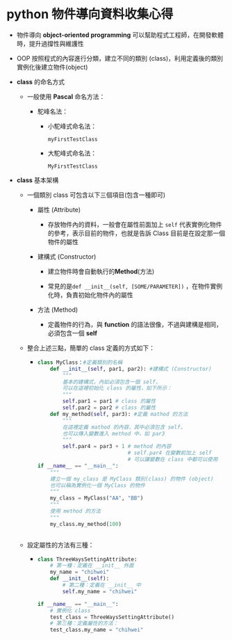 # python 物件導向資料收集心得

- 物件導向 **object-oriented programming** 可以幫助程式工程師，在開發軟體時，提升過撐性與維護性

- OOP  按照程式的內容進行分類，建立不同的類別 (class)，利用定義後的類別實例化後建立物件(object)

- **class** 的命名方式
  
  - 一般使用 **Pascal** 命名方法：
    
    - 駝峰名法：
      
      - 小駝峰式命名法：
        
        `myFirstTestClass`
      
      - 大駝峰式命名法：
        
        `MyFirstTestClass`

- **class** 基本架構
  
  - 一個類別 class 可包含以下三個項目(包含一種即可)
    
    - 屬性 (Attribute)
      
      - 存放物件內的資料，一般會在屬性前面加上 `self` 代表實例化物件的參考，表示目前的物件，也就是告訴 Class 目前是在設定那一個物件的屬性
    
    - 建構式 (Constructor)
      
      - 建立物件時會自動執行的**Method**(方法)
      
      - 常見的是`def __init__(self, [SOME/PARAMETER])` ，在物件實例化時，負責初始化物件內的屬性
    
    - 方法 (Method)
      
      - 定義物件的行為，與 **function** 的語法很像，不過與建構是相同，必須包含一個 **self** 
  
  - 整合上述三點，簡單的 class 定義的方式如下：
    
    - ```python
      class MyClass：#定義類別的名稱
          def __init__(self, par1, par2): #建構式 (Constructor)
              """
              基本的建構式，內如必須包含一個 self，
              可以在這裡初始化 class 的屬性，如下所示：
              """
              self.par1 = par1 # class 的屬性
              self.par2 = par2 # class 的屬性
          def my_method(self, par3): #定義 mathod 的方法 
              """
              在這裡定義 mathod 的內容，其中必須包含 self，
              也可以傳入變數進入 method 中，如 par3
              """
              self.par4 = par3 + 1 # method 的內容
                                   # self.par4 在變數前加上 self
                                   # 可以讓變數在 class 中都可以使用
      if __name__ == "__main__":
          """
          建立一個 my_class 是 MyClass 類別(class) 的物件 (object)
          也可以稱為實例化一個 MyClass 的物件
          """
          my_class = MyClass("AA", "BB") 
          """
          使用 method 的方法
          """
          my_class.my_method(100)
          
      ```
  
  - 設定屬性的方法有三種：
    
    - ```python
      class ThreeWaysSettingAttribute:
          # 第一種：定義在 __init__ 外面
          my_name = "chihwei"
          def __init__(self):
              # 第二種：定義在 __init__ 中
              self.my_name = "chihwei"
      
      if __name__ == "__main__":
          # 實例化 class
          test_class = ThreeWaysSettingAttribute()
          # 第三種：定義屬性的方法：
          test_class.my_name = "chihwei"
      ```




